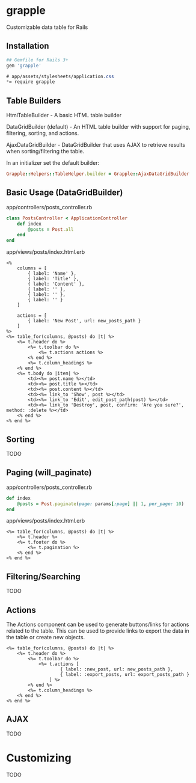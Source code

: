 # grapple
Customizable data table for Rails

## Installation

``` ruby
## Gemfile for Rails 3+
gem 'grapple'
```

``` css
# app/assets/stylesheets/application.css
*= require grapple
```
	
## Table Builders
HtmlTableBuilder - A basic HTML table builder

DataGridBuilder (default) - An HTML table builder with support for paging, filtering, sorting, and actions.

AjaxDataGridBuilder - DataGridBuilder that uses AJAX to retrieve results when sorting/filtering the table.

In an initializer set the default builder:
``` ruby
Grapple::Helpers::TableHelper.builder = Grapple::AjaxDataGridBuilder
```

## Basic Usage (DataGridBuilder)
app/controllers/posts_controller.rb
``` ruby
class PostsController < ApplicationController
	def index
		@posts = Post.all
	end
end
```

app/views/posts/index.html.erb
``` HTML+ERB
<%
	columns = [
		{ label: 'Name' },
		{ label: 'Title' },
		{ label: 'Content' },	
		{ label: '' },
		{ label: '' },
		{ label: '' }
	]

	actions = [
		{ label: 'New Post', url: new_posts_path }
	]
%>
<%= table_for(columns, @posts) do |t| %>
	<%= t.header do %>
		<%= t.toolbar do %>
			<%= t.actions actions %>
		<% end %>
		<%= t.column_headings %>
	<% end %>
	<%= t.body do |item| %>
		<td><%= post.name %></td>
		<td><%= post.title %></td>
		<td><%= post.content %></td>
		<td><%= link_to 'Show', post %></td>
		<td><%= link_to 'Edit', edit_post_path(post) %></td>
		<td><%= link_to 'Destroy', post, confirm: 'Are you sure?', method: :delete %></td>
	<% end %>
<% end %>

```

## Sorting
TODO

## Paging (will_paginate)
app/controllers/posts_controller.rb
``` ruby
def index
	@posts = Post.paginate(page: params[:page] || 1, per_page: 10)
end
```

app/views/posts/index.html.erb
``` HTML+ERB
<%= table_for(columns, @posts) do |t| %>
	<%= t.header %>
	<%= t.footer do %>
		<%= t.pagination %>
	<% end %>
<% end %>
```

## Filtering/Searching
TODO

## Actions
The Actions component can be used to generate buttons/links for actions related to the table.  This can be used to provide links to export the data in the table or create new objects.
``` HTML+ERB
<%= table_for(columns, @posts) do |t| %>
	<%= t.header do %>
		<%= t.toolbar do %>
			<%= t.actions [
					{ label: :new_post, url: new_posts_path },
					{ label: :export_posts, url: export_posts_path }
				] %>
		<% end %>
		<%= t.column_headings %>
	<% end %>
<% end %>
```

## AJAX
TODO

# Customizing
TODO